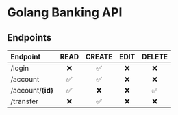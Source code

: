 # Golang Banking API

## Endpoints

| Endpoint | READ | CREATE | EDIT | DELETE |
| :---     |:----:|:------:|:----:|:------:|
| /login | ❌ | ✅ | ❌ | ❌ |
| /account | ✅ | ✅ | ❌ | ❌ |
| /account/**{id}** | ✅ | ❌ | ❌ | ✅ |
| /transfer | ❌ | ✅ | ❌ | ❌ |

